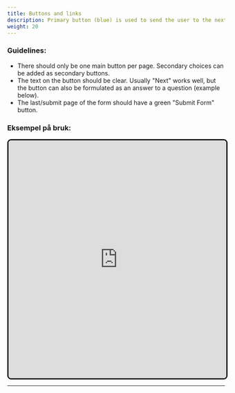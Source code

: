 ```yaml
---
title: Buttons and links
description: Primary button (blue) is used to send the user to the next step.
weight: 20
---
```


### Guidelines:
- There should only be one main button per page. Secondary choices can be added as secondary buttons. 
- The text on the button should be clear. Usually "Next" works well, but the button can also be formulated as an answer to a question (example below).
- The last/submit page of the form should have a green "Submit Form" button.

### Eksempel på bruk:

<iframe style="border: 3px solid rgb(0 0 0 / 90%);border-radius: 9px;" width="100%" height="550" src="https://embed.figma.com/proto/b2w3PuS5c0w8vVU3z8KOwp/Altinn-Studio-Komponenter?page-id=7597%3A3003&node-id=7993-11241&node-type=frame&viewport=-1492%2C411%2C0.43&scaling=scale-down&content-scaling=fixed&embed-host=share" allowfullscreen></iframe>

---
